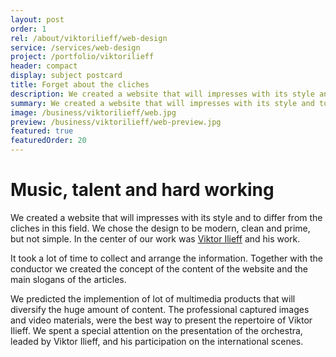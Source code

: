 ```yaml
---
layout: post
order: 1
rel: /about/viktorilieff/web-design
service: /services/web-design
project: /portfolio/viktorilieff
header: compact
display: subject postcard
title: Forget about the cliches
description: We created a website that will impresses with its style and will be different from the cliches in this field. 
summary: We created a website that will impresses with its style and to differ from the cliches in this field. We chose the design to be modern, clean and prime, but not simple. In the center of our work was Viktor Ilieff and his work.
image: /business/viktorilieff/web.jpg
preview: /business/viktorilieff/web-preview.jpg
featured: true
featuredOrder: 20
---
```

# Music, talent and hard working
We created a website that will impresses with its style and to differ from the cliches in this field. We chose the design to be modern, clean and prime, but not simple. In the center of our work was [Viktor Ilieff](http://viktorilieff.com/) and his work.

It took a lot of time to collect and arrange the information. Together with the conductor we created the concept of the content of the website and the main slogans of the articles.

We predicted the implemention of lot of multimedia products that will diversify the huge amount of content. The professional captured images and video  materials, were the best way to present the repertoire of Viktor Ilieff. We spent a special attention on the presentation of the orchestra, leaded by Viktor Ilieff, and his participation on the international scenes.